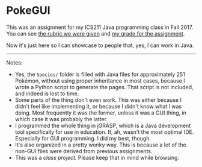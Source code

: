 # PokeGUI

This was an assignment for my ICS211 Java programming class in Fall 2017. You can see [the rubric we were given](README_OLD.md) and [my grade for the assignment](https://github.com/CiQL/PokeGUI/pull/1).

Now it's just here so I can showcase to people that, yes, I can work in Java.

---

Notes:

- Yes, the `Species/` folder is filled with Java files for approximately 251 Pokémon, without using proper inheritance in most cases, because I wrote a Python script to generate the pages. That script is not included, and indeed is lost to time.
- Some parts of the thing don't even work. This was either because I didn't feel like implementing it, or because I didn't know what I was doing. Most frequently it was the former, unless it was a GUI thing, in which case it was probably the latter.
- I programmed the whole thing in jGRASP, which is a Java development tool specifically for use in education. It, ah, wasn't the most optimal IDE. Especially for GUI programming. I did my best, though.
- It's also organized in a pretty wonky way. This is because a lot of the non-GUI files were derived from previous assignments.
- This was a *class project.* Please keep that in mind while browsing.
